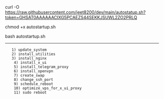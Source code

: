curl -O https://raw.githubusercontent.com/jeet8200/dev/main/autostatup.sh?token=GHSAT0AAAAAACIXG5PCAEZS44SEKKJSUWL2ZO2PRLQ

chmod +x autostartup.sh

bash autostartup.sh

-------------------------------------
       1) update_system 
       2) install_utilities 
       3) install_nginx 
        4) install_x_ui 
        5) install_telegram_proxy 
        6) install_openvpn 
        7) create_swap 
        8) change_ssh_port 
        9) schedule_reboot 
        10) optimize_vps_for_x_ui_proxy 
        11) sudo reboot 
